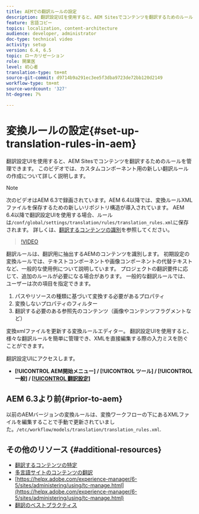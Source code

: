 ```yaml
---
title: AEMでの翻訳ルールの設定
description: 翻訳設定UIを使用すると、AEM Sitesでコンテンツを翻訳するためのルールを管理できます。 このビデオでは、カスタムコンポーネント用の新しい翻訳ルールの作成について詳しく説明します。
feature: 言語コピー
topics: localization, content-architecture
audience: developer, administrator
doc-type: technical video
activity: setup
version: 6.4, 6.5
topic: ローカリゼーション
role: 開業医
level: 初心者
translation-type: tm+mt
source-git-commit: d9714b9a291ec3ee5f3dba9723de72bb120d2149
workflow-type: tm+mt
source-wordcount: '327'
ht-degree: 7%

---
```



# 変換ルールの設定{#set-up-translation-rules-in-aem}

翻訳設定UIを使用すると、AEM Sitesでコンテンツを翻訳するためのルールを管理できます。 このビデオでは、カスタムコンポーネント用の新しい翻訳ルールの作成について詳しく説明します。

>[!NOTE]
>
> 次のビデオはAEM 6.3で録画されています。AEM 6.4以降では、変換ルールXMLファイルを保存するための新しいリポジトリ構造が導入されています。 AEM 6.4以降で翻訳設定UIを使用する場合、ルールは`/conf/global/settings/translation/rules/translation_rules.xml`に保存されます。 詳しくは、[翻訳するコンテンツの識別](https://helpx.adobe.com/experience-manager/6-5/sites/administering/using/tc-rules.html)を参照してください。

>[!VIDEO](https://video.tv.adobe.com/v/18135/?quality=9&learn=on)

翻訳ルールは、翻訳用に抽出するAEMのコンテンツを識別します。 初期設定の変換ルールでは、テキストコンポーネントや画像コンポーネントの代替テキストなど、一般的な使用例について説明しています。 プロジェクトの翻訳要件に応じて、追加のルールが必要になる場合があります。 一般的な翻訳ルールでは、ユーザーは次の項目を指定できます。

1. パスやリソースの種類に基づいて変換する必要があるプロパティ
2. 変換しないプロパティのフィルター
3. 翻訳する必要のある参照先のコンテンツ（画像やコンテンツフラグメントなど）

変換xmlファイルを更新する変換ルールエディター。 翻訳設定UIを使用すると、様々な翻訳ルールを簡単に管理でき、XMLを直接編集する際の入力ミスを防ぐことができます。

翻訳設定UIにアクセスします。

* **[!UICONTROL AEM開始メニュー] / [!UICONTROL ツール] / [!UICONTROL 一般] / [[!UICONTROL 翻訳設定]](http://localhost:4502/libs/cq/translation/translationrules/contexts.html)**

## AEM 6.3より前{#prior-to-aem}

以前のAEMバージョンの変換ルールは、変換ワークフローの下にあるXMLファイルを編集することで手動で更新されていました。`/etc/workflow/models/translation/translation_rules.xml`.

## その他のリソース {#additional-resources}

* [翻訳するコンテンツの特定](https://helpx.adobe.com/experience-manager/6-5/sites/administering/using/tc-rules.html)
* [多言語サイトのコンテンツの翻訳](https://helpx.adobe.com/experience-manager/6-5/sites/administering/using/translation.html)
* [https://helpx.adobe.com/experience-manager/6-5/sites/administering/using/tc-manage.html](https://helpx.adobe.com/experience-manager/6-5/sites/administering/using/tc-manage.html)
* [翻訳のベストプラクティス](https://helpx.adobe.com/experience-manager/6-5/sites/administering/using/tc-bp.html)
